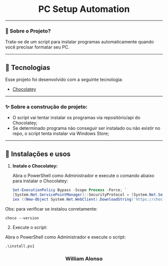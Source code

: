 <h1 align="center">
    PC Setup Automation
</h1>

---

</div>



### 🤔 Sobre o Projeto?

Trata-se de um script para instalar programas automaticamente quando você precisar formatar seu PC.

---

## 🚀 Tecnologias

Esse projeto foi desenvolvido com a seguinte tecnologia:

- [Chocolatey](https://chocolatey.org/)

---

### ✨ Sobre a construção do projeto:

- O script vai tentar instalar os programas via repositório/api do Chocolatey;
- Se determinado programa não conseguir ser instalado ou não existir no repo, o script tenta instalar via Windows Store;

---

## 🙅 Instalações e usos

1. **Instale o Chocolatey:**

   Abra o PowerShell como Administrador e execute o comando abaixo para instalar o Chocolatey:

   ```powershell
   Set-ExecutionPolicy Bypass -Scope Process -Force; `
   [System.Net.ServicePointManager]::SecurityProtocol = [System.Net.SecurityProtocolType]::Tls12; `
   iex ((New-Object System.Net.WebClient).DownloadString('https://chocolatey.org/install.ps1'))

Obs: para verificar se instalou corretamente:
  
    choco --version



2. Execute o script:

Abra o PowerShell como Administrador e execute o script:

    .\install.ps1


<h3 align="center">William Alonso</h3>
